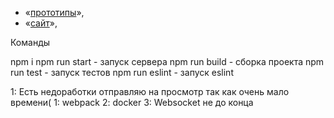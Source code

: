 - «[прототипы](https://www.figma.com/file/HjDvRLc8AomHvgEOU9Jv28/chat_abartsev?node-id=5%3A22)»,
- «[сайт](https://cocky-lumiere-067fff.netlify.app)»,

Команды

npm i
npm run start - запуск сервера
npm run build - сборка проекта
npm run test - запуск тестов
npm run eslint - запуск eslint

1: Есть недоработки отправляю на просмотр так как очень мало времени(
  1: webpack
  2: docker
  3: Websocket не до конца
